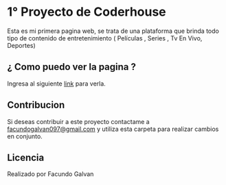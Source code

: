 # 1° Proyecto de Coderhouse

Esta es mi primera pagina web, se trata de una plataforma que brinda todo tipo de contenido de entretenimiento ( Películas , Series , Tv En Vivo, Deportes)

## ¿ Como puedo ver la pagina ?

Ingresa al siguiente [link](https://facundogalvan.github.io/CODERHOUSEDESARROLLOWEB/) para verla.


## Contribucion

Si deseas contribuir a este proyecto contactame a facundogalvan097@gmail.com y utiliza esta carpeta para realizar cambios en conjunto.

## Licencia
Realizado por Facundo Galvan
